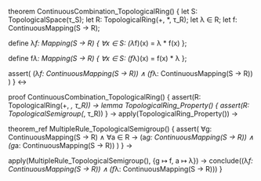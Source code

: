 theorem ContinuousCombination_TopologicalRing() {
  let S: TopologicalSpace(τ_S);
  let R: TopologicalRing(+, *, τ_R);
  let λ ∈ R;
  let f: ContinuousMapping(S → R);
  
  define λ*f: Mapping(S → R) {
    ∀x ∈ S: (λ*f)(x) = λ * f(x)
  };
  
  define f*λ: Mapping(S → R) {
    ∀x ∈ S: (f*λ)(x) = f(x) * λ
  };
  
  assert(
    (λ*f: ContinuousMapping(S → R)) ∧
    (f*λ: ContinuousMapping(S → R))
  )
} ↔

proof ContinuousCombination_TopologicalRing() {
  assert(R: TopologicalRing(+, *, τ_R)) →
  lemma TopologicalRing_Property() {
    assert(R: TopologicalSemigroup(*, τ_R))
  } →
  apply(TopologicalRing_Property()) →
  
  theorem_ref MultipleRule_TopologicalSemigroup() {
    assert(
      ∀g: ContinuousMapping(S → R) ∧ ∀a ∈ R →
      (a*g: ContinuousMapping(S → R)) ∧
      (g*a: ContinuousMapping(S → R))
    )
  } →
  
  apply(MultipleRule_TopologicalSemigroup(), {g ↦ f, a ↦ λ}) →
  conclude((λ*f: ContinuousMapping(S → R)) ∧ (f*λ: ContinuousMapping(S → R)))
}